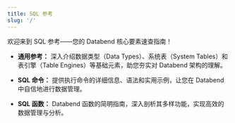 ```yaml
---
title: SQL 参考
slug: '/'
---
```


欢迎来到 SQL 参考——您的 Databend 核心要素速查指南！

- **通用参考：** 深入介绍数据类型（Data Types）、系统表（System Tables）和表引擎（Table Engines）等基础元素，助您夯实对 Databend 架构的理解。

- **SQL 命令：** 提供执行命令的详细信息、语法和实用示例，让您在 Databend 中自信地进行数据管理。

- **SQL 函数：** Databend 函数的简明指南，深入剖析其多样功能，实现高效的数据管理与分析。